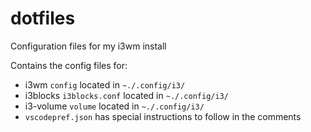 # dotfiles
Configuration files for my i3wm install

Contains the config files for:

* i3wm `config` located in `~./.config/i3/`
* i3blocks `i3blocks.conf` located in `~./.config/i3/`
* i3-volume `volume` located in `~./.config/i3/`
* `vscodepref.json` has special instructions to follow in the comments
